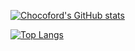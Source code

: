 
[![Chocoford's GitHub stats](https://github-readme-stats.vercel.app/api?username=chocoford&theme=radical&locale=cn)](https://github.com/anuraghazra/github-readme-stats) 

[![Top Langs](https://github-readme-stats.vercel.app/api/top-langs/?username=chocoford&layout=compact&theme=radical&locale=cn)](https://github.com/anuraghazra/github-readme-stats)
<!--
<a href="https://github.com/anuraghazra/github-readme-stats">
  <img align="right" src="https://github-readme-stats.vercel.app/api?username=chocoford&theme=radical" />
</a>
-->

<!--
**chocoford/chocoford** is a ✨ _special_ ✨ repository because its `README.md` (this file) appears on your GitHub profile.

Here are some ideas to get you started:

- 🔭 I’m currently working on ...
- 🌱 I’m currently learning ...
- 👯 I’m looking to collaborate on ...
- 🤔 I’m looking for help with ...
- 💬 Ask me about ...
- 📫 How to reach me: ...
- 😄 Pronouns: ...
- ⚡ Fun fact: ...
-->
